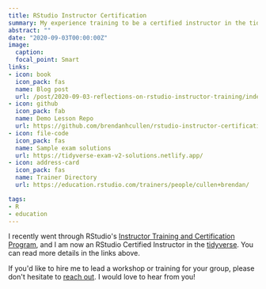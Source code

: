 ```yaml
---
title: RStudio Instructor Certification
summary: My experience training to be a certified instructor in the tidyverse.
abstract: ""
date: "2020-09-03T00:00:00Z"
image:
  caption: 
  focal_point: Smart
links:
- icon: book
  icon_pack: fas
  name: Blog post
  url: /post/2020-09-03-reflections-on-rstudio-instructor-training/index.html
- icon: github
  icon_pack: fab
  name: Demo Lesson Repo
  url: https://github.com/brendanhcullen/rstudio-instructor-certification
- icon: file-code
  icon_pack: fas
  name: Sample exam solutions
  url: https://tidyverse-exam-v2-solutions.netlify.app/
- icon: address-card
  icon_pack: fas
  name: Trainer Directory
  url: https://education.rstudio.com/trainers/people/cullen+brendan/

tags:
- R
- education
---
```


I recently went through RStudio's [Instructor Training and Certification Program](https://education.rstudio.com/trainers/), and I am now an RStudio Certified Instructor in the [tidyverse](https://www.tidyverse.org/). You can read more details in the links above. 

If you'd like to hire me to lead a workshop or training for your group, please don't hesitate to [reach out](mailto:bcullen@uoregon.edu). I would love to hear from you!